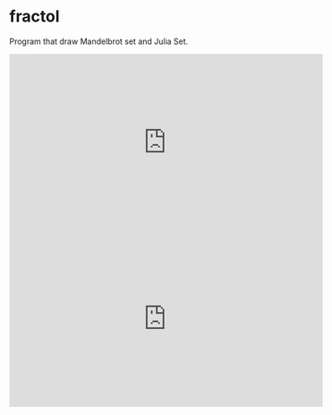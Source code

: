 # fractol
Program that draw Mandelbrot set and Julia Set.

<iframe width="560" height="315" src="https://www.youtube.com/embed/v6ksaUpZbJg" frameborder="0" allowfullscreen></iframe>

<iframe width="560" height="315" src="https://www.youtube.com/embed/yH7xuTl61z8" frameborder="0" allowfullscreen></iframe>
